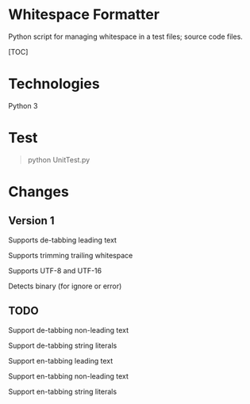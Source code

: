 # Whitespace Formatter

Python script for managing whitespace in a test files; source code files.

[TOC]

# Technologies

Python 3

# Test

> python UnitTest.py

# Changes

## Version 1

Supports de-tabbing leading text

Supports trimming trailing whitespace

Supports UTF-8 and UTF-16

Detects binary (for ignore or error)

## TODO

Support de-tabbing non-leading text

Support de-tabbing string literals

Support en-tabbing leading text

Support en-tabbing non-leading text

Support en-tabbing string literals


